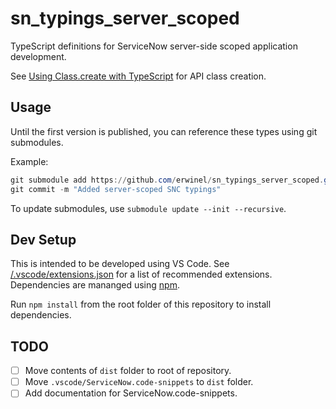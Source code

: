 # sn_typings_server_scoped

TypeScript definitions for ServiceNow server-side scoped application development.

See [Using Class.create with TypeScript](./dist/$$class.md) for API class creation.

## Usage

Until the first version is published, you can reference these types using git submodules.

Example:

```powershell
git submodule add https://github.com/erwinel/sn_typings_server_scoped.git types/snc
git commit -m "Added server-scoped SNC typings"
```

To update submodules, use `submodule update --init --recursive`.

## Dev Setup

This is intended to be developed using VS Code. See [/.vscode/extensions.json](./.vscode/extensions.json) for a list of recommended extensions. Dependencies are mananged using [npm](https://www.npmjs.com/).

Run `npm install` from the root folder of this repository to install dependencies.

## TODO

- [ ] Move contents of `dist` folder to root of repository.
- [ ] Move `.vscode/ServiceNow.code-snippets` to `dist` folder.
- [ ] Add documentation for ServiceNow.code-snippets.
